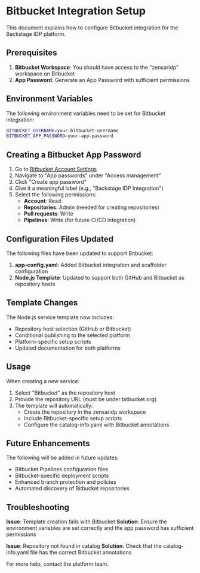 # Bitbucket Integration Setup

This document explains how to configure Bitbucket integration for the Backstage IDP platform.

## Prerequisites

1. **Bitbucket Workspace**: You should have access to the "zensaridp" workspace on Bitbucket
2. **App Password**: Generate an App Password with sufficient permissions

## Environment Variables

The following environment variables need to be set for Bitbucket integration:

```bash
BITBUCKET_USERNAME=your-bitbucket-username
BITBUCKET_APP_PASSWORD=your-app-password
```

## Creating a Bitbucket App Password

1. Go to [Bitbucket Account Settings](https://bitbucket.org/account/settings/)
2. Navigate to "App passwords" under "Access management"
3. Click "Create app password"
4. Give it a meaningful label (e.g., "Backstage IDP Integration")
5. Select the following permissions:
   - **Account**: Read
   - **Repositories**: Admin (needed for creating repositories)
   - **Pull requests**: Write
   - **Pipelines**: Write (for future CI/CD integration)

## Configuration Files Updated

The following files have been updated to support Bitbucket:

1. **app-config.yaml**: Added Bitbucket integration and scaffolder configuration
2. **Node.js Template**: Updated to support both GitHub and Bitbucket as repository hosts

## Template Changes

The Node.js service template now includes:

- Repository host selection (GitHub or Bitbucket)
- Conditional publishing to the selected platform
- Platform-specific setup scripts
- Updated documentation for both platforms

## Usage

When creating a new service:

1. Select "Bitbucket" as the repository host
2. Provide the repository URL (must be under bitbucket.org)
3. The template will automatically:
   - Create the repository in the zensaridp workspace
   - Include Bitbucket-specific setup scripts
   - Configure the catalog-info.yaml with Bitbucket annotations

## Future Enhancements

The following will be added in future updates:

- Bitbucket Pipelines configuration files
- Bitbucket-specific deployment scripts
- Enhanced branch protection and policies
- Automated discovery of Bitbucket repositories

## Troubleshooting

**Issue**: Template creation fails with Bitbucket
**Solution**: Ensure the environment variables are set correctly and the app password has sufficient permissions

**Issue**: Repository not found in catalog
**Solution**: Check that the catalog-info.yaml file has the correct Bitbucket annotations

For more help, contact the platform team.
